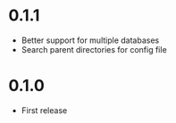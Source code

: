 # 0.1.1

- Better support for multiple databases
- Search parent directories for config file

# 0.1.0

- First release
